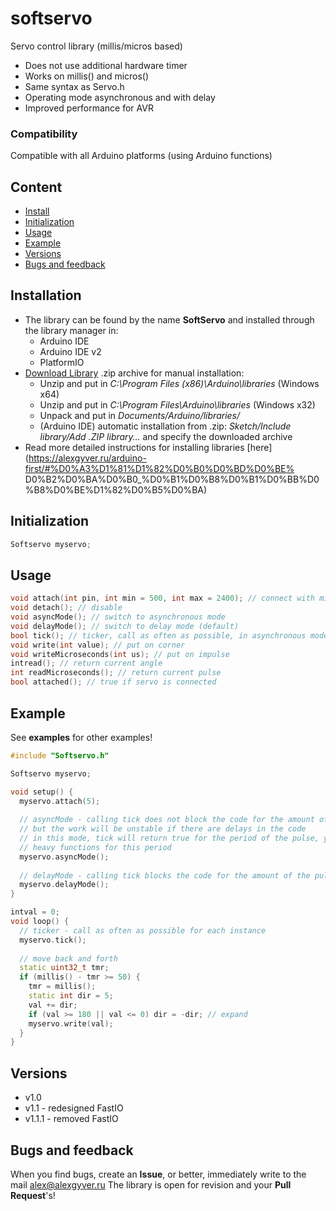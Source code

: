 # softservo
Servo control library (millis/micros based)
- Does not use additional hardware timer
- Works on millis() and micros()
- Same syntax as Servo.h
- Operating mode asynchronous and with delay
- Improved performance for AVR

### Compatibility
Compatible with all Arduino platforms (using Arduino functions)

## Content
- [Install](#install)
- [Initialization](#init)
- [Usage](#usage)
- [Example](#example)
- [Versions](#versions)
- [Bugs and feedback](#feedback)

<a id="install"></a>
## Installation
- The library can be found by the name **SoftServo** and installed through the library manager in:
    - Arduino IDE
    - Arduino IDE v2
    - PlatformIO
- [Download Library](https://github.com/GyverLibs/SoftServo/archive/refs/heads/main.zip) .zip archive for manual installation:
    - Unzip and put in *C:\Program Files (x86)\Arduino\libraries* (Windows x64)
    - Unzip and put in *C:\Program Files\Arduino\libraries* (Windows x32)
    - Unpack and put in *Documents/Arduino/libraries/*
    - (Arduino IDE) automatic installation from .zip: *Sketch/Include library/Add .ZIP library…* and specify the downloaded archive
- Read more detailed instructions for installing libraries [here] (https://alexgyver.ru/arduino-first/#%D0%A3%D1%81%D1%82%D0%B0%D0%BD%D0%BE% D0%B2%D0%BA%D0%B0_%D0%B1%D0%B8%D0%B1%D0%BB%D0%B8%D0%BE%D1%82%D0%B5%D0%BA)

<a id="init"></a>
## Initialization
```cpp
Softservo myservo;
```

<a id="usage"></a>
## Usage
```cpp
void attach(int pin, int min = 500, int max = 2400); // connect with min and max pulse
void detach(); // disable
void asyncMode(); // switch to asynchronous mode
void delayMode(); // switch to delay mode (default)
bool tick(); // ticker, call as often as possible, in asynchronous mode will return true during the execution of the impulse
void write(int value); // put on corner
void writeMicroseconds(int us); // put on impulse
intread(); // return current angle
int readMicroseconds(); // return current pulse
bool attached(); // true if servo is connected
```

<a id="example"></a>
## Example
See **examples** for other examples!
```cpp
#include "Softservo.h"

Softservo myservo;

void setup() {
  myservo.attach(5);
  
  // asyncMode - calling tick does not block the code for the amount of the pulse (0.7-2.5 ms)
  // but the work will be unstable if there are delays in the code
  // in this mode, tick will return true for the period of the pulse, you can disable
  // heavy functions for this period
  myservo.asyncMode();
  
  // delayMode - calling tick blocks the code for the amount of the pulse (0.7-2.5 ms) - by default
  myservo.delayMode();
}

intval = 0;
void loop() {
  // ticker - call as often as possible for each instance
  myservo.tick();
  
  // move back and forth
  static uint32_t tmr;
  if (millis() - tmr >= 50) {
    tmr = millis();
    static int dir = 5;
    val += dir;
    if (val >= 180 || val <= 0) dir = -dir; // expand
    myservo.write(val);
  }
}
```

<a id="versions"></a>
## Versions
- v1.0
- v1.1 - redesigned FastIO
- v1.1.1 - removed FastIO

<a id="feedback"></a>
## Bugs and feedback
When you find bugs, create an **Issue**, or better, immediately write to the mail [alex@alexgyver.ru](mailto:alex@alexgyver.ru)
The library is open for revision and your **Pull Request**'s!